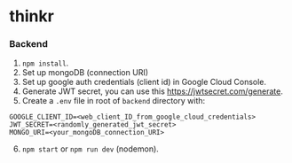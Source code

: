 # thinkr

### Backend

1. `npm install`.
2. Set up mongoDB (connection URI)
3. Set up google auth credentials (client id) in Google Cloud Console.
4. Generate JWT secret, you can use this https://jwtsecret.com/generate.
5. Create a `.env` file in root of `backend` directory with:
```
GOOGLE_CLIENT_ID=<web_client_ID_from_google_cloud_credentials>
JWT_SECRET=<randomly_generated_jwt_secret>
MONGO_URI=<your_mongoDB_connection_URI>
```
6. `npm start` or `npm run dev` (nodemon).
